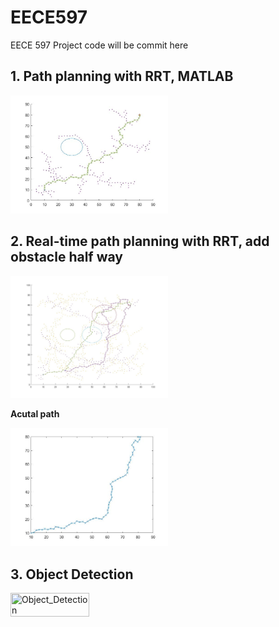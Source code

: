 # EECE597
EECE 597 Project code will be commit here

## 1. Path planning with RRT, MATLAB

<img src="PathPlanRRT/rrt_path.jpg" title="RRT_Path_Plan" width=50% height=50% />

## 2. Real-time path planning with RRT, add obstacle half way

<img src="PathPlanRRT/onlineRRT.jpg" title="Online_RRT" width=50% height=50% />

__Acutal path__

<img src="PathPlanRRT/onlineRRT_actualPath.jpg" title="Actual path" width=50% height=50% />

## 3. Object Detection

<img src="ObjectDection/ObjectDetect_frame1.jpg" title="Object_Detection" width=50% height=50% />
